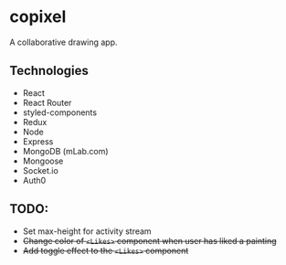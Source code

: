 # copixel

A collaborative drawing app.

## Technologies

- React
- React Router
- styled-components
- Redux
- Node
- Express
- MongoDB (mLab.com)
- Mongoose
- Socket.io
- Auth0

## TODO:

- Set max-height for activity stream
- ~~Change color of `<Likes>` component when user has liked a painting~~
- ~~Add toggle effect to the `<Likes>` component~~